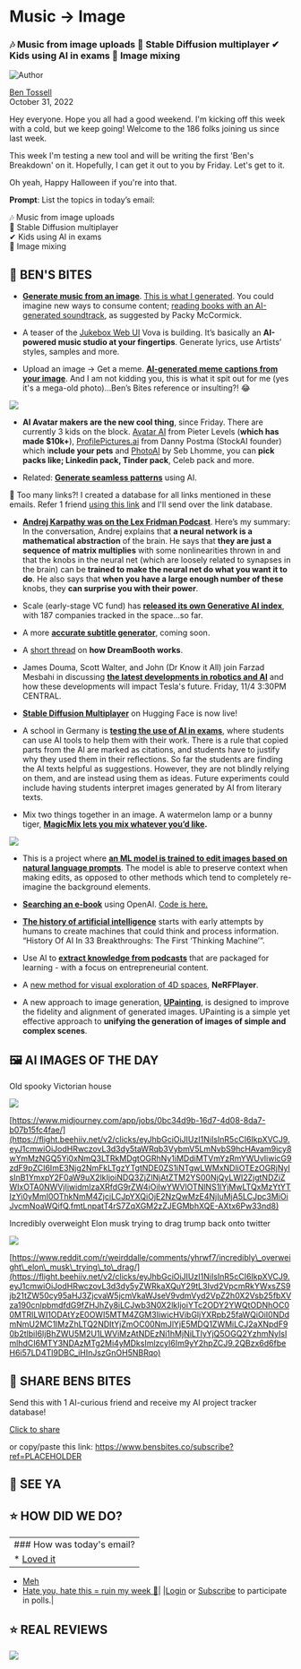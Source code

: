 # Music → Image

### 🎶 Music from image uploads 👥 Stable Diffusion multiplayer ✔ Kids using AI in exams 🎑 Image mixing

![Author](https://media.beehiiv.com/cdn-cgi/image/format=auto,onerror=redirect/uploads/user/profile_picture/fc858b4d-39e3-4be1-abf4-2b55504e21a2/thumb_uJ4UYake_400x400.jpg)

[Ben Tossell](https://www.twitter.com/bentossell)  
October 31, 2022

Hey everyone. Hope you all had a good weekend. I'm kicking off this week with a cold, but we keep going! Welcome to the 186 folks joining us since last week.

This week I'm testing a new tool and will be writing the first 'Ben's Breakdown' on it. Hopefully, I can get it out to you by Friday. Let's get to it.

Oh yeah, Happy Halloween if you're into that.

**Prompt**: List the topics in today’s email:

🎶 Music from image uploads  
👥 Stable Diffusion multiplayer  
✔ Kids using AI in exams  
🎑 Image mixing

## **🫦 BEN'S BITES**

* [**Generate music from an image**](https://flight.beehiiv.net/v2/clicks/eyJhbGciOiJIUzI1NiIsInR5cCI6IkpXVCJ9.eyJ1cmwiOiJodHRwczovL2h1Z2dpbmdmYWNlLmNvL3NwYWNlcy9mZmZpbG9uaS9pbWctdG8tbXVzaWMiLCJwb3N0X2lkIjoiYTc2ODY2YWQtODNhOC00MTRlLWI1ODAtYzE0OWI5MTM4ZGM3IiwicHVibGljYXRpb25faWQiOiI0NDdmNmU2MC1lMzZhLTQ2NDItYjZmOC00NmJlYjE5MDQ1ZWMiLCJ2aXNpdF90b2tlbiI6IjBhZWU5M2U1LWViMzAtNDEzNi1hMjNiLTIyYjQ5OGQ2YzhmNyIsImlhdCI6MTY3NDAzMTg2Mi4yMDcsImlzcyI6Im9yY2hpZCJ9.umtE2VbfEdG7RLHmiGSjCqGkfxmFe57jOk5mRkkwoaE). [This is what I generated](https://flight.beehiiv.net/v2/clicks/eyJhbGciOiJIUzI1NiIsInR5cCI6IkpXVCJ9.eyJ1cmwiOiJodHRwczovL2h1Z2dpbmdmYWNlLmNvL3NwYWNlcy9mZmZpbG9uaS9pbWctdG8tbXVzaWMvZGlzY3Vzc2lvbnMvNzQiLCJwb3N0X2lkIjoiYTc2ODY2YWQtODNhOC00MTRlLWI1ODAtYzE0OWI5MTM4ZGM3IiwicHVibGljYXRpb25faWQiOiI0NDdmNmU2MC1lMzZhLTQ2NDItYjZmOC00NmJlYjE5MDQ1ZWMiLCJ2aXNpdF90b2tlbiI6IjBhZWU5M2U1LWViMzAtNDEzNi1hMjNiLTIyYjQ5OGQ2YzhmNyIsImlhdCI6MTY3NDAzMTg2Mi4yMDcsImlzcyI6Im9yY2hpZCJ9.pjCdYODcmnRQ-rPK_D_hVRJDMA5L_BG7KJDmpbaA3vY). You could imagine new ways to consume content; [reading books with an AI-generated soundtrack](https://flight.beehiiv.net/v2/clicks/eyJhbGciOiJIUzI1NiIsInR5cCI6IkpXVCJ9.eyJ1cmwiOiJodHRwczovL3R3aXR0ZXIuY29tL3BhY2t5TS9zdGF0dXMvMTU4NjcxNjQxMDQ2NTcyMjM3Nz9zPTIwJnQ9WDNneElLcThNNFBHTXBGLTd2OHVEUSIsInBvc3RfaWQiOiJhNzY4NjZhZC04M2E4LTQxNGUtYjU4MC1jMTQ5YjkxMzhkYzciLCJwdWJsaWNhdGlvbl9pZCI6IjQ0N2Y2ZTYwLWUzNmEtNDY0Mi1iNmY4LTQ2YmViMTkwNDVlYyIsInZpc2l0X3Rva2VuIjoiMGFlZTkzZTUtZWIzMC00MTM2LWEyM2ItMjJiNDk4ZDZjOGY3IiwiaWF0IjoxNjc0MDMxODYyLjIwNywiaXNzIjoib3JjaGlkIn0.HwFZMZKfDjDfPOfhU8suCEMS77XI4_ekRuCLJl_ufGU), as suggested by Packy McCormick.

* A teaser of the [Jukebox Web UI](https://flight.beehiiv.net/v2/clicks/eyJhbGciOiJIUzI1NiIsInR5cCI6IkpXVCJ9.eyJ1cmwiOiJodHRwczovL3R3aXR0ZXIuY29tL3ZvdmFoaW1zZWxmL3N0YXR1cy8xNTg1OTg5ODQ0NDkyMzQxMjQ4IiwicG9zdF9pZCI6ImE3Njg2NmFkLTgzYTgtNDE0ZS1iNTgwLWMxNDliOTEzOGRjNyIsInB1YmxpY2F0aW9uX2lkIjoiNDQ3ZjZlNjAtZTM2YS00NjQyLWI2ZjgtNDZiZWIxOTA0NWVjIiwidmlzaXRfdG9rZW4iOiIwYWVlOTNlNS1lYjMwLTQxMzYtYTIzYi0yMmI0OThkNmM4ZjciLCJpYXQiOjE2NzQwMzE4NjIuMjA3LCJpc3MiOiJvcmNoaWQifQ.yu0PWFfdA1oHv9vkaXEhxhTNSRkBVKzUZYlOuCUEkFM) Vova is building. It’s basically an **AI-powered music studio at your fingertips**. Generate lyrics, use Artists’ styles, samples and more.

* Upload an image → Get a meme. [**AI-generated meme captions from your image**](https://flight.beehiiv.net/v2/clicks/eyJhbGciOiJIUzI1NiIsInR5cCI6IkpXVCJ9.eyJ1cmwiOiJodHRwczovL2h1Z2dpbmdmYWNlLmNvL3NwYWNlcy9YaGFoZWVuL21lbWVfd29ybGQiLCJwb3N0X2lkIjoiYTc2ODY2YWQtODNhOC00MTRlLWI1ODAtYzE0OWI5MTM4ZGM3IiwicHVibGljYXRpb25faWQiOiI0NDdmNmU2MC1lMzZhLTQ2NDItYjZmOC00NmJlYjE5MDQ1ZWMiLCJ2aXNpdF90b2tlbiI6IjBhZWU5M2U1LWViMzAtNDEzNi1hMjNiLTIyYjQ5OGQ2YzhmNyIsImlhdCI6MTY3NDAzMTg2Mi4yMDcsImlzcyI6Im9yY2hpZCJ9.fvdTDjP2Y6Lk8Dm9e0U2C6p83TPGg8l3x4BehUijfvU). And I am not kidding you, this is what it spit out for me (yes it's a mega-old photo)…Ben’s Bites reference or insulting?! 😂

![](https://media.beehiiv.com/cdn-cgi/image/format=auto,onerror=redirect/uploads/asset/file/34621029-cb83-4f54-9ed9-7a2f708530d8/Screenshot_2022-10-31_at_12.52.48.png)

* **AI Avatar makers are the new cool thing**, since Friday. There are currently 3 kids on the block. [Avatar AI](https://flight.beehiiv.net/v2/clicks/eyJhbGciOiJIUzI1NiIsInR5cCI6IkpXVCJ9.eyJ1cmwiOiJodHRwczovL2F2YXRhcmFpLm1lLyIsInBvc3RfaWQiOiJhNzY4NjZhZC04M2E4LTQxNGUtYjU4MC1jMTQ5YjkxMzhkYzciLCJwdWJsaWNhdGlvbl9pZCI6IjQ0N2Y2ZTYwLWUzNmEtNDY0Mi1iNmY4LTQ2YmViMTkwNDVlYyIsInZpc2l0X3Rva2VuIjoiMGFlZTkzZTUtZWIzMC00MTM2LWEyM2ItMjJiNDk4ZDZjOGY3IiwiaWF0IjoxNjc0MDMxODYyLjIwOCwiaXNzIjoib3JjaGlkIn0.9O5bmM3vI5iXP2TdPl1j2A2-2t3oChpHZXvJIbu8q2o) from Pieter Levels (**which has made $10k+**), [ProfilePictures.ai](https://flight.beehiiv.net/v2/clicks/eyJhbGciOiJIUzI1NiIsInR5cCI6IkpXVCJ9.eyJ1cmwiOiJodHRwczovL3d3dy5wcm9maWxlcGljdHVyZS5haS8iLCJwb3N0X2lkIjoiYTc2ODY2YWQtODNhOC00MTRlLWI1ODAtYzE0OWI5MTM4ZGM3IiwicHVibGljYXRpb25faWQiOiI0NDdmNmU2MC1lMzZhLTQ2NDItYjZmOC00NmJlYjE5MDQ1ZWMiLCJ2aXNpdF90b2tlbiI6IjBhZWU5M2U1LWViMzAtNDEzNi1hMjNiLTIyYjQ5OGQ2YzhmNyIsImlhdCI6MTY3NDAzMTg2Mi4yMDgsImlzcyI6Im9yY2hpZCJ9.ra0qpwapG_aV1GSroxT8O2pybtr7iHWA-lheiZWHT4Y) from Danny Postma (StockAI founder) which i**nclude your pets** and [PhotoAI](https://flight.beehiiv.net/v2/clicks/eyJhbGciOiJIUzI1NiIsInR5cCI6IkpXVCJ9.eyJ1cmwiOiJodHRwczovL3Bob3RvYWkubWUvIiwicG9zdF9pZCI6ImE3Njg2NmFkLTgzYTgtNDE0ZS1iNTgwLWMxNDliOTEzOGRjNyIsInB1YmxpY2F0aW9uX2lkIjoiNDQ3ZjZlNjAtZTM2YS00NjQyLWI2ZjgtNDZiZWIxOTA0NWVjIiwidmlzaXRfdG9rZW4iOiIwYWVlOTNlNS1lYjMwLTQxMzYtYTIzYi0yMmI0OThkNmM4ZjciLCJpYXQiOjE2NzQwMzE4NjIuMjA4LCJpc3MiOiJvcmNoaWQifQ.hDDHeIS4wafSUVgvBe6f6yiYIvpwhyZi3LhuSbRryWY) by Seb Lhomme, you can **pick packs like; Linkedin pack, Tinder pack**, Celeb pack and more.

* Related: [**Generate seamless patterns**](https://flight.beehiiv.net/v2/clicks/eyJhbGciOiJIUzI1NiIsInR5cCI6IkpXVCJ9.eyJ1cmwiOiJodHRwczovL3BhdHRlcm5tYWtlcmFpLmNvbS8iLCJwb3N0X2lkIjoiYTc2ODY2YWQtODNhOC00MTRlLWI1ODAtYzE0OWI5MTM4ZGM3IiwicHVibGljYXRpb25faWQiOiI0NDdmNmU2MC1lMzZhLTQ2NDItYjZmOC00NmJlYjE5MDQ1ZWMiLCJ2aXNpdF90b2tlbiI6IjBhZWU5M2U1LWViMzAtNDEzNi1hMjNiLTIyYjQ5OGQ2YzhmNyIsImlhdCI6MTY3NDAzMTg2Mi4yMDgsImlzcyI6Im9yY2hpZCJ9.oSgp61Uee85y27RBBu6E-49eexS14Fc_kScr1_3dvKE) using AI.

👋 Too many links?! I created a database for all links mentioned in these emails. Refer 1 friend [using this link](https://flight.beehiiv.net/v2/clicks/eyJhbGciOiJIUzI1NiIsInR5cCI6IkpXVCJ9.eyJ1cmwiOiJodHRwczovL3d3dy5iZW5zYml0ZXMuY28vc3Vic2NyaWJlP3JlZj1QTEFDRUhPTERFUiIsInBvc3RfaWQiOiJhNzY4NjZhZC04M2E4LTQxNGUtYjU4MC1jMTQ5YjkxMzhkYzciLCJwdWJsaWNhdGlvbl9pZCI6IjQ0N2Y2ZTYwLWUzNmEtNDY0Mi1iNmY4LTQ2YmViMTkwNDVlYyIsInZpc2l0X3Rva2VuIjoiMGFlZTkzZTUtZWIzMC00MTM2LWEyM2ItMjJiNDk4ZDZjOGY3IiwiaWF0IjoxNjc0MDMxODYyLjIwOCwiaXNzIjoib3JjaGlkIn0.1N4gWkWLRnlZ4mK4DjA0MY4LlJ7n8yXQx7FSbmHAIqU) and I'll send over the link database.

* [**Andrej Karpathy was on the Lex Fridman Podcast**](https://flight.beehiiv.net/v2/clicks/eyJhbGciOiJIUzI1NiIsInR5cCI6IkpXVCJ9.eyJ1cmwiOiJodHRwczovL3d3dy55b3V0dWJlLmNvbS93YXRjaD92PWNkaUQtOU1NcGIwIiwicG9zdF9pZCI6ImE3Njg2NmFkLTgzYTgtNDE0ZS1iNTgwLWMxNDliOTEzOGRjNyIsInB1YmxpY2F0aW9uX2lkIjoiNDQ3ZjZlNjAtZTM2YS00NjQyLWI2ZjgtNDZiZWIxOTA0NWVjIiwidmlzaXRfdG9rZW4iOiIwYWVlOTNlNS1lYjMwLTQxMzYtYTIzYi0yMmI0OThkNmM4ZjciLCJpYXQiOjE2NzQwMzE4NjIuMjA4LCJpc3MiOiJvcmNoaWQifQ.jqXgu9E9z6KAyee5lQ0-51TQX7yuO889_WFl7Lckum4). Here’s my summary: In the conversation, Andrej explains that **a neural network is a mathematical abstraction** of the brain. He says that **they are just a sequence of matrix multiplies** with some nonlinearities thrown in and that the knobs in the neural net (which are loosely related to synapses in the brain) can be **trained to make the neural net do what you want it to do**. He also says that **when you have a large enough number of these** knobs, they **can surprise you with their power**.

* Scale (early-stage VC fund) has [**released its own Generative AI index**](https://flight.beehiiv.net/v2/clicks/eyJhbGciOiJIUzI1NiIsInR5cCI6IkpXVCJ9.eyJ1cmwiOiJodHRwczovL3NjYWxldnAuY29tL2dlbmVyYXRpdmUtYWkiLCJwb3N0X2lkIjoiYTc2ODY2YWQtODNhOC00MTRlLWI1ODAtYzE0OWI5MTM4ZGM3IiwicHVibGljYXRpb25faWQiOiI0NDdmNmU2MC1lMzZhLTQ2NDItYjZmOC00NmJlYjE5MDQ1ZWMiLCJ2aXNpdF90b2tlbiI6IjBhZWU5M2U1LWViMzAtNDEzNi1hMjNiLTIyYjQ5OGQ2YzhmNyIsImlhdCI6MTY3NDAzMTg2Mi4yMDgsImlzcyI6Im9yY2hpZCJ9.U_esvC_fHqEZzou6fI6LBtG4_aEqF4StLGfqQ4I48D0), with 187 companies tracked in the space…so far.

* A more [**accurate subtitle generator**](https://flight.beehiiv.net/v2/clicks/eyJhbGciOiJIUzI1NiIsInR5cCI6IkpXVCJ9.eyJ1cmwiOiJodHRwczovL3R3aXR0ZXIuY29tL3JhbXNyaV9nb3V0aGFtL3N0YXR1cy8xNTg2MjkxMzIzNTM0OTA5NDQwIiwicG9zdF9pZCI6ImE3Njg2NmFkLTgzYTgtNDE0ZS1iNTgwLWMxNDliOTEzOGRjNyIsInB1YmxpY2F0aW9uX2lkIjoiNDQ3ZjZlNjAtZTM2YS00NjQyLWI2ZjgtNDZiZWIxOTA0NWVjIiwidmlzaXRfdG9rZW4iOiIwYWVlOTNlNS1lYjMwLTQxMzYtYTIzYi0yMmI0OThkNmM4ZjciLCJpYXQiOjE2NzQwMzE4NjIuMjA4LCJpc3MiOiJvcmNoaWQifQ.9DpRAcI66V_czGZs7TXAUf5czXfNlJnlFqeIJ-Cs9GI), coming soon.

* A [short thread](https://flight.beehiiv.net/v2/clicks/eyJhbGciOiJIUzI1NiIsInR5cCI6IkpXVCJ9.eyJ1cmwiOiJodHRwczovL3R3aXR0ZXIuY29tL2FsZXhyZWlibWFuL3N0YXR1cy8xNTg2NDk0MDQzMzAyNjU4MDQ5P3M9MTImdD1sLS1NbWgteGZla19KZW9WVXJ6aUF3IiwicG9zdF9pZCI6ImE3Njg2NmFkLTgzYTgtNDE0ZS1iNTgwLWMxNDliOTEzOGRjNyIsInB1YmxpY2F0aW9uX2lkIjoiNDQ3ZjZlNjAtZTM2YS00NjQyLWI2ZjgtNDZiZWIxOTA0NWVjIiwidmlzaXRfdG9rZW4iOiIwYWVlOTNlNS1lYjMwLTQxMzYtYTIzYi0yMmI0OThkNmM4ZjciLCJpYXQiOjE2NzQwMzE4NjIuMjA4LCJpc3MiOiJvcmNoaWQifQ.qY0n2BvAdSQKCNd_VW6GQsd8KKq8o_5aBP7j7LwtDhg) on **how DreamBooth works**.

* James Douma, Scott Walter, and John (Dr Know it All) join Farzad Mesbahi in discussing [**the latest developments in robotics and AI**](https://flight.beehiiv.net/v2/clicks/eyJhbGciOiJIUzI1NiIsInR5cCI6IkpXVCJ9.eyJ1cmwiOiJodHRwczovL3d3dy55b3V0dWJlLmNvbS93YXRjaD92PU04enM4Q2E3WWxJIiwicG9zdF9pZCI6ImE3Njg2NmFkLTgzYTgtNDE0ZS1iNTgwLWMxNDliOTEzOGRjNyIsInB1YmxpY2F0aW9uX2lkIjoiNDQ3ZjZlNjAtZTM2YS00NjQyLWI2ZjgtNDZiZWIxOTA0NWVjIiwidmlzaXRfdG9rZW4iOiIwYWVlOTNlNS1lYjMwLTQxMzYtYTIzYi0yMmI0OThkNmM4ZjciLCJpYXQiOjE2NzQwMzE4NjIuMjA4LCJpc3MiOiJvcmNoaWQifQ.Ge9bZ1VX6mEdwlbsNZiLrluYNzEP_ffj-UTZgKNHaOk) and how these developments will impact Tesla's future. Friday, 11/4 3:30PM CENTRAL.

* [**Stable Diffusion Multiplayer**](https://flight.beehiiv.net/v2/clicks/eyJhbGciOiJIUzI1NiIsInR5cCI6IkpXVCJ9.eyJ1cmwiOiJodHRwczovL2h1Z2dpbmdmYWNlLmNvL3NwYWNlcy9odWdnaW5nZmFjZS1wcm9qZWN0cy9zdGFibGUtZGlmZnVzaW9uLW11bHRpcGxheWVyP3Jvb21pZD1yb29tLTEiLCJwb3N0X2lkIjoiYTc2ODY2YWQtODNhOC00MTRlLWI1ODAtYzE0OWI5MTM4ZGM3IiwicHVibGljYXRpb25faWQiOiI0NDdmNmU2MC1lMzZhLTQ2NDItYjZmOC00NmJlYjE5MDQ1ZWMiLCJ2aXNpdF90b2tlbiI6IjBhZWU5M2U1LWViMzAtNDEzNi1hMjNiLTIyYjQ5OGQ2YzhmNyIsImlhdCI6MTY3NDAzMTg2Mi4yMDgsImlzcyI6Im9yY2hpZCJ9.l63eC8dsPz_o_zj_Y8yh2EXl__lW7fHdo0wtIJfFM0g) on Hugging Face is now live!

* A school in Germany is [**testing the use of AI in exams**](https://flight.beehiiv.net/v2/clicks/eyJhbGciOiJIUzI1NiIsInR5cCI6IkpXVCJ9.eyJ1cmwiOiJodHRwczovL3RoZS1kZWNvZGVyLmNvbS9hLXRlYWNoZXItYWxsb3dzLWFpLXRvb2xzLWluLWV4YW1zLWhlcmVzLXdoYXQtaGUtbGVhcm5lZC8iLCJwb3N0X2lkIjoiYTc2ODY2YWQtODNhOC00MTRlLWI1ODAtYzE0OWI5MTM4ZGM3IiwicHVibGljYXRpb25faWQiOiI0NDdmNmU2MC1lMzZhLTQ2NDItYjZmOC00NmJlYjE5MDQ1ZWMiLCJ2aXNpdF90b2tlbiI6IjBhZWU5M2U1LWViMzAtNDEzNi1hMjNiLTIyYjQ5OGQ2YzhmNyIsImlhdCI6MTY3NDAzMTg2Mi4yMDgsImlzcyI6Im9yY2hpZCJ9.V3hcRriLEO-LvwqSOUha42jxlSCEeLqO91Ljz7Akm5s), where students can use AI tools to help them with their work. There is a rule that copied parts from the AI are marked as citations, and students have to justify why they used them in their reflections. So far the students are finding the AI texts helpful as suggestions. However, they are not blindly relying on them, and are instead using them as ideas. Future experiments could include having students interpret images generated by AI from literary texts.

* Mix two things together in an image. A watermelon lamp or a bunny tiger, [**MagicMix lets you mix whatever you’d like**](https://flight.beehiiv.net/v2/clicks/eyJhbGciOiJIUzI1NiIsInR5cCI6IkpXVCJ9.eyJ1cmwiOiJodHRwczovL21hZ2ljbWl4LmdpdGh1Yi5pby8iLCJwb3N0X2lkIjoiYTc2ODY2YWQtODNhOC00MTRlLWI1ODAtYzE0OWI5MTM4ZGM3IiwicHVibGljYXRpb25faWQiOiI0NDdmNmU2MC1lMzZhLTQ2NDItYjZmOC00NmJlYjE5MDQ1ZWMiLCJ2aXNpdF90b2tlbiI6IjBhZWU5M2U1LWViMzAtNDEzNi1hMjNiLTIyYjQ5OGQ2YzhmNyIsImlhdCI6MTY3NDAzMTg2Mi4yMDgsImlzcyI6Im9yY2hpZCJ9.VuaRZhtS3Hgf7Q9I5W4vr7ARSDlK-Qqx9EYO3gHnNxA)**.**

![](https://media.beehiiv.com/cdn-cgi/image/format=auto,onerror=redirect/uploads/asset/file/3ec0b501-7a83-4417-8a48-de7009490a6d/Screenshot_2022-10-31_at_13.58.18.png)

* This is a project where [**an ML model is trained to edit images based on natural language prompts**](https://flight.beehiiv.net/v2/clicks/eyJhbGciOiJIUzI1NiIsInR5cCI6IkpXVCJ9.eyJ1cmwiOiJodHRwczovL2FyeGl2Lm9yZy9hYnMvMjIxMC4xMTQyNyIsInBvc3RfaWQiOiJhNzY4NjZhZC04M2E4LTQxNGUtYjU4MC1jMTQ5YjkxMzhkYzciLCJwdWJsaWNhdGlvbl9pZCI6IjQ0N2Y2ZTYwLWUzNmEtNDY0Mi1iNmY4LTQ2YmViMTkwNDVlYyIsInZpc2l0X3Rva2VuIjoiMGFlZTkzZTUtZWIzMC00MTM2LWEyM2ItMjJiNDk4ZDZjOGY3IiwiaWF0IjoxNjc0MDMxODYyLjIwOCwiaXNzIjoib3JjaGlkIn0._yn63xfhVn6bjuw6GGX1QfTswSlKrOlsSUS2UrpGL_A). The model is able to preserve context when making edits, as opposed to other methods which tend to completely re-imagine the background elements.

* [**Searching an e-book**](https://flight.beehiiv.net/v2/clicks/eyJhbGciOiJIUzI1NiIsInR5cCI6IkpXVCJ9.eyJ1cmwiOiJodHRwczovL3R3aXR0ZXIuY29tL2R3YXJrZXNoX3NwL3N0YXR1cy8xNTg2ODUzNjg1MTE5NzAwOTkyP3M9MTImdD1xU2J4dDhaWTMzS2xNQUJmTFhYZExRIiwicG9zdF9pZCI6ImE3Njg2NmFkLTgzYTgtNDE0ZS1iNTgwLWMxNDliOTEzOGRjNyIsInB1YmxpY2F0aW9uX2lkIjoiNDQ3ZjZlNjAtZTM2YS00NjQyLWI2ZjgtNDZiZWIxOTA0NWVjIiwidmlzaXRfdG9rZW4iOiIwYWVlOTNlNS1lYjMwLTQxMzYtYTIzYi0yMmI0OThkNmM4ZjciLCJpYXQiOjE2NzQwMzE4NjIuMjA4LCJpc3MiOiJvcmNoaWQifQ.UdU3T_PMSDWHiPJEj8rdKgbiEPqxdHu2_edKUW6A0hA) using OpenAI. [Code is here.](https://flight.beehiiv.net/v2/clicks/eyJhbGciOiJIUzI1NiIsInR5cCI6IkpXVCJ9.eyJ1cmwiOiJodHRwczovL2NvbGFiLnJlc2VhcmNoLmdvb2dsZS5jb20vZHJpdmUvMVBEVC1qaG8zWThUQnJrdGtGVldGQVBsYzdQYVl2bFVHP3VzcD1zaGFyaW5nIiwicG9zdF9pZCI6ImE3Njg2NmFkLTgzYTgtNDE0ZS1iNTgwLWMxNDliOTEzOGRjNyIsInB1YmxpY2F0aW9uX2lkIjoiNDQ3ZjZlNjAtZTM2YS00NjQyLWI2ZjgtNDZiZWIxOTA0NWVjIiwidmlzaXRfdG9rZW4iOiIwYWVlOTNlNS1lYjMwLTQxMzYtYTIzYi0yMmI0OThkNmM4ZjciLCJpYXQiOjE2NzQwMzE4NjIuMjA5LCJpc3MiOiJvcmNoaWQifQ.1Rppzdzsg9sL9uGFSE9Qle0y2XmF-IGEm2cTfBFnHN0)

* [**The history of artificial intelligence**](https://flight.beehiiv.net/v2/clicks/eyJhbGciOiJIUzI1NiIsInR5cCI6IkpXVCJ9.eyJ1cmwiOiJodHRwczovL3d3dy5mb3JiZXMuY29tL3NpdGVzL2dpbHByZXNzLzIwMjIvMTAvMzAvaGlzdG9yeS1vZi1haS1pbi0zMy1icmVha3Rocm91Z2hzLXRoZS1maXJzdC10aGlua2luZy1tYWNoaW5lLyIsInBvc3RfaWQiOiJhNzY4NjZhZC04M2E4LTQxNGUtYjU4MC1jMTQ5YjkxMzhkYzciLCJwdWJsaWNhdGlvbl9pZCI6IjQ0N2Y2ZTYwLWUzNmEtNDY0Mi1iNmY4LTQ2YmViMTkwNDVlYyIsInZpc2l0X3Rva2VuIjoiMGFlZTkzZTUtZWIzMC00MTM2LWEyM2ItMjJiNDk4ZDZjOGY3IiwiaWF0IjoxNjc0MDMxODYyLjIwOSwiaXNzIjoib3JjaGlkIn0.BOYWf3pzjgW732jxXEyGVvW1XNM04nlhgeEHyg76qVw) starts with early attempts by humans to create machines that could think and process information. “History Of AI In 33 Breakthroughs: The First ‘Thinking Machine’”.

* Use AI to [**extract knowledge from podcasts**](https://flight.beehiiv.net/v2/clicks/eyJhbGciOiJIUzI1NiIsInR5cCI6IkpXVCJ9.eyJ1cmwiOiJodHRwczovL3d3dy5icm9hZG4uaW8vP3V0bV9zb3VyY2U9bmV3c2xldHRlciZ1dG1fbWVkaXVtPWVtYWlsJnV0bV9jYW1wYWlnbj1iZW5zYml0ZXMiLCJwb3N0X2lkIjoiYTc2ODY2YWQtODNhOC00MTRlLWI1ODAtYzE0OWI5MTM4ZGM3IiwicHVibGljYXRpb25faWQiOiI0NDdmNmU2MC1lMzZhLTQ2NDItYjZmOC00NmJlYjE5MDQ1ZWMiLCJ2aXNpdF90b2tlbiI6IjBhZWU5M2U1LWViMzAtNDEzNi1hMjNiLTIyYjQ5OGQ2YzhmNyIsImlhdCI6MTY3NDAzMTg2Mi4yMDksImlzcyI6Im9yY2hpZCJ9.5CRXady4RjJnWDQxu8_Ojoe_3lTmEbPbAzkQqJ-wSV0) that are packaged for learning - with a focus on entrepreneurial content.

* A [new method for visual exploration of 4D spaces](https://flight.beehiiv.net/v2/clicks/eyJhbGciOiJIUzI1NiIsInR5cCI6IkpXVCJ9.eyJ1cmwiOiJodHRwczovL2xzb25neC5naXRodWIuaW8vcHJvamVjdHMvbmVyZnBsYXllci5odG1sIiwicG9zdF9pZCI6ImE3Njg2NmFkLTgzYTgtNDE0ZS1iNTgwLWMxNDliOTEzOGRjNyIsInB1YmxpY2F0aW9uX2lkIjoiNDQ3ZjZlNjAtZTM2YS00NjQyLWI2ZjgtNDZiZWIxOTA0NWVjIiwidmlzaXRfdG9rZW4iOiIwYWVlOTNlNS1lYjMwLTQxMzYtYTIzYi0yMmI0OThkNmM4ZjciLCJpYXQiOjE2NzQwMzE4NjIuMjA5LCJpc3MiOiJvcmNoaWQifQ.KNzvoSPFKJJMAiBsbAVf3VgtTF5M2pyy58Q1awA6OFM), **NeRFPlayer**.

* A new approach to image generation, [**UPainting**](https://flight.beehiiv.net/v2/clicks/eyJhbGciOiJIUzI1NiIsInR5cCI6IkpXVCJ9.eyJ1cmwiOiJodHRwczovL2FyeGl2Lm9yZy9hYnMvMjIxMC4xNjAzMXYxIiwicG9zdF9pZCI6ImE3Njg2NmFkLTgzYTgtNDE0ZS1iNTgwLWMxNDliOTEzOGRjNyIsInB1YmxpY2F0aW9uX2lkIjoiNDQ3ZjZlNjAtZTM2YS00NjQyLWI2ZjgtNDZiZWIxOTA0NWVjIiwidmlzaXRfdG9rZW4iOiIwYWVlOTNlNS1lYjMwLTQxMzYtYTIzYi0yMmI0OThkNmM4ZjciLCJpYXQiOjE2NzQwMzE4NjIuMjA5LCJpc3MiOiJvcmNoaWQifQ.BfkMVku9rc-RA86mynzx7Mk6LTgIEmYbo5BSzIyPUVM), is designed to improve the fidelity and alignment of generated images. UPainting is a simple yet effective approach to **unifying the generation of images of simple and complex scenes**.

## **🖼 AI IMAGES OF THE DAY**

Old spooky Victorian house

![](https://media.beehiiv.com/cdn-cgi/image/format=auto,onerror=redirect/uploads/asset/file/8a140371-14f4-4c67-8766-20b582e5a763/grid_0__26_.png)

[https://www.midjourney.com/app/jobs/0bc34d9b-16d7-4d08-8da7-b07b15fc4fae/](https://flight.beehiiv.net/v2/clicks/eyJhbGciOiJIUzI1NiIsInR5cCI6IkpXVCJ9.eyJ1cmwiOiJodHRwczovL3d3dy5taWRqb3VybmV5LmNvbS9hcHAvam9icy8wYmMzNGQ5Yi0xNmQ3LTRkMDgtOGRhNy1iMDdiMTVmYzRmYWUvIiwicG9zdF9pZCI6ImE3Njg2NmFkLTgzYTgtNDE0ZS1iNTgwLWMxNDliOTEzOGRjNyIsInB1YmxpY2F0aW9uX2lkIjoiNDQ3ZjZlNjAtZTM2YS00NjQyLWI2ZjgtNDZiZWIxOTA0NWVjIiwidmlzaXRfdG9rZW4iOiIwYWVlOTNlNS1lYjMwLTQxMzYtYTIzYi0yMmI0OThkNmM4ZjciLCJpYXQiOjE2NzQwMzE4NjIuMjA5LCJpc3MiOiJvcmNoaWQifQ.fmtLnpatT4rS7ZqXGM2zZJEGMbhXQE-AXtx6Pw33nd8)

Incredibly overweight Elon musk trying to drag trump back onto twitter

![](https://media.beehiiv.com/cdn-cgi/image/format=auto,onerror=redirect/uploads/asset/file/c6bb68c5-a62a-4ec1-888d-9836c221b6f5/izx74g3082x91.png)

[https://www.reddit.com/r/weirddalle/comments/yhrwf7/incredibly\_overweight\_elon\_musk\_trying\_to\_drag/](https://flight.beehiiv.net/v2/clicks/eyJhbGciOiJIUzI1NiIsInR5cCI6IkpXVCJ9.eyJ1cmwiOiJodHRwczovL3d3dy5yZWRkaXQuY29tL3Ivd2VpcmRkYWxsZS9jb21tZW50cy95aHJ3ZjcvaW5jcmVkaWJseV9vdmVyd2VpZ2h0X2Vsb25fbXVza190cnlpbmdfdG9fZHJhZy8iLCJwb3N0X2lkIjoiYTc2ODY2YWQtODNhOC00MTRlLWI1ODAtYzE0OWI5MTM4ZGM3IiwicHVibGljYXRpb25faWQiOiI0NDdmNmU2MC1lMzZhLTQ2NDItYjZmOC00NmJlYjE5MDQ1ZWMiLCJ2aXNpdF90b2tlbiI6IjBhZWU5M2U1LWViMzAtNDEzNi1hMjNiLTIyYjQ5OGQ2YzhmNyIsImlhdCI6MTY3NDAzMTg2Mi4yMDksImlzcyI6Im9yY2hpZCJ9.2QBzx6d6fbeH6i57LD4Tl9DBC_iHInJszGnOH5NBRqo)

## **🤗 SHARE BENS BITES**

Send this with 1 AI-curious friend and receive my AI project tracker database!

[Click to share](https://flight.beehiiv.net/v2/clicks/eyJhbGciOiJIUzI1NiIsInR5cCI6IkpXVCJ9.eyJ1cmwiOiJodHRwczovL3d3dy5iZW5zYml0ZXMuY28vc3Vic2NyaWJlP3JlZj1QTEFDRUhPTERFUiIsInBvc3RfaWQiOiJhNzY4NjZhZC04M2E4LTQxNGUtYjU4MC1jMTQ5YjkxMzhkYzciLCJwdWJsaWNhdGlvbl9pZCI6IjQ0N2Y2ZTYwLWUzNmEtNDY0Mi1iNmY4LTQ2YmViMTkwNDVlYyIsInZpc2l0X3Rva2VuIjoiMGFlZTkzZTUtZWIzMC00MTM2LWEyM2ItMjJiNDk4ZDZjOGY3IiwiaWF0IjoxNjc0MDMxODYyLjIwOSwiaXNzIjoib3JjaGlkIn0.FzcqQAcaB1kDAnlrteXOMU1Q9bd6H2oCsT-hmqNaSGI)

or copy/paste this link: https://www.bensbites.co/subscribe?ref=PLACEHOLDER

## **👋 SEE YA**

## **⭐️ HOW DID WE DO?**

||
|:---|
|### How was today's email?|
|* [Loved it](/login)
* [Meh](/login)
* [Hate you, hate this = ruin my week 🥹](/login)|
|[Login](/login) or [Subscribe](https://www.bensbites.co/subscribe) to participate in polls.|

## **⭐️ REAL** REVIEWS

![](https://media.beehiiv.com/cdn-cgi/image/format=auto,onerror=redirect/uploads/asset/file/fedbeeff-a2f3-4ff2-bd78-903435701f37/Screenshot_2022-10-26_at_14.02.06.png)